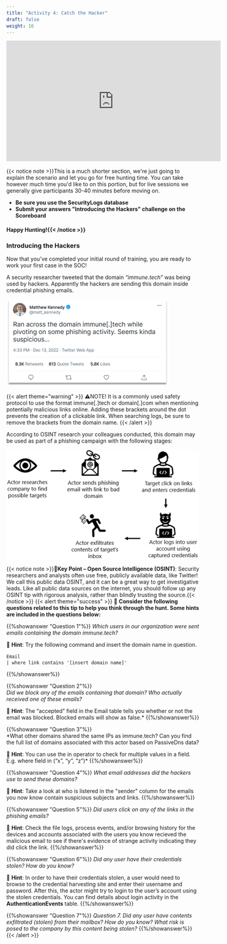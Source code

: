 ```yaml
---
title: "Activity 4: Catch the Hacker"
draft: false
weight: 16
---
```


<p style="text-align: center;"><iframe width="560" height="315" src="https://www.youtube.com/embed/HjKkQVH5-rQ" frameborder="0" allow="accelerometer; autoplay; encrypted-media; gyroscope; picture-in-picture" allowfullscreen></iframe></p>

{{< notice note >}}This is a much shorter section, we're just going to explain the scenario and let you go for free hunting time. You can take however much time you'd like to on this portion, but for live sessions we generally give participants 30-40 minutes before moving on.

- **Be sure you use the SecurityLogs database**
- **Submit your answers "Introducing the Hackers" challenge on the Scoreboard**

#### **Happy Hunting!**{{< /notice >}}

### Introducing the Hackers


Now that you’ve completed your initial round of training, you are ready to work your first case in the SOC!

A security researcher tweeted that the domain *“immune.tech”* was being used by hackers. Apparently the hackers are sending this domain inside credential phishing emails.

<img src= "https://github.com/bgrant34/workshops/blob/master/content/english/kusto-kc7/Images/CTF1.png?raw=true" alt= “CTF1” width="value" height="value">

{{< alert theme="warning" >}}
⚠️NOTE! It is a commonly used safety protocol to use the format immune[.]tech or domain[.]com when mentioning potentially malicious links online. Adding these brackets around the dot prevents the creation of a clickable link. When searching logs, be sure to remove the brackets from the domain name. {{< /alert >}}

According to OSINT research your colleagues conducted, this domain may be used as part of a phishing campaign with the following stages:

<img src= "https://github.com/bgrant34/workshops/blob/master/content/english/kusto-kc7/Images/CTF2.png?raw=true" alt= “CTF2” width="value" height="value">

{{< notice note >}}🎯**Key Point – Open Source Intelligence (OSINT)**: Security researchers and analysts often use free, publicly available data, like Twitter! We call this public data OSINT, and it can be a great way to get investigative leads. Like all public data sources on the internet, you should follow up any OSINT tip with rigorous analysis, rather than blindly trusting the source.{{< /notice >}}
{{< alert theme="success" >}}
🤔 **Consider the following questions related to this tip to help you think through the hunt. Some hints are included in the questions below:**

{{%showanswer "Question 1"%}}
*Which users in our organization were sent emails containing the domain immune.tech?*

🤫 **Hint**: Try the following command and insert the domain name in question.
```
Email
| where link contains '[insert domain name]'
``` 
{{%/showanswer%}}

{{%showanswer "Question 2"%}}	
*Did we block any of the emails containing that domain? Who actually received one of these emails?*     

🤫 **Hint**: The “accepted” field in the Email table tells you whether or not the email was blocked. Blocked emails will show as false.* {{%/showanswer%}}

{{%showanswer "Question 3"%}}	
*What other domains shared the same IPs as immune.tech? Can you find the full list of domains associated with this actor based on PassiveDns data? 

🤫 **Hint**: You can use the in operator to check for multiple values in a field. E.g. where field in (“x”, “y”, “z”)* {{%/showanswer%}}

{{%showanswer "Question 4"%}}
*What email addresses did the hackers use to send these domains?* 

🤫 **Hint**: Take a look at who is listered in the "sender" column for the emails you now know contain suspicious subjects and links. {{%/showanswer%}}

{{%showanswer "Question 5"%}}
*Did users click on any of the links in the phishing emails?* 

🤫 **Hint**: Check the file logs, process events, and/or browsing history for the devices and accounts associated with the users you know recieved the malicious email to see if there's evidence of strange activity indicating they did click the link. {{%/showanswer%}}

{{%showanswer "Question 6"%}}
*Did any user have their credentials stolen? How do you know?* 

🤫 **Hint**: In order to have their credentials stolen, a user would need to browse to the credential harvesting site and enter their username and password. After this, the actor might try to login to the user’s account using the stolen credentials. You can find details about login activity in the **AuthenticationEvents** table. {{%/showanswer%}}

{{%showanswer "Question 7"%}}
*Question 7.	Did any user have contents exfiltrated (stolen) from their mailbox? How do you know? What risk is posed to the company by this content being stolen?* {{%/showanswer%}}
{{< /alert >}}


